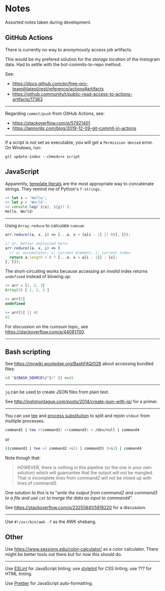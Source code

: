 # Notes

Assorted notes taken during development.

## GitHub Actions

There is currently no way to anonymously access job artifacts.

This would be my prefered solution for the _storage location_ of the histogram data.
Had to settle with the bot-commits-to-repo method.

See:

- <https://docs.github.com/en/free-pro-team@latest/rest/reference/actions#artifacts>
- <https://github.community/t/public-read-access-to-actions-artifacts/17363>

---

Regarding `commit/push` from GitHub Actions, see:

- <https://stackoverflow.com/q/57921401>
- <https://lannonbr.com/blog/2019-12-09-git-commit-in-actions>

---

If a script is not set as executable, you will get a `Permission denied` error.
On Windows, run:

```console
git update-index --chmod=+x script
```

## JavaScript

Apparently, [template literals](https://developer.mozilla.org/en-US/docs/Web/JavaScript/Reference/Template_literals)
are the most appropriate way to concatenate strings.
They remind me of Python's `f-strings`.

```JavaScript
>> let x = 'Hello';
>> let y = 'World';
>> console.log(`${x}, ${y}!`);
Hello, World!
```

---

Using `Array.reduce` to calculate `cumsum`:

```JavaScript
arr.reduce((a, x, i) => [...a, x + (a[i - 1] || 0)], []);

// or, better explained here:
arr.reduce((a, x, i) => {
  // a: accumulator; x: current element; i: current index
  return a.length > 0 ? [...a, x + a[i - 1]] : [x];
}, []);
```

The short-circuiting works because accessing an _invalid_ index
returns `undefined` instead of blowing up:

```JavaScript
>> arr = [1, 2, 3]
Array(3) [ 1, 2, 3 ]

>> arr[5]
undefined

>> arr[5] || 42
42
```

For discussion on the cumsum topic, see <https://stackoverflow.com/a/44081700>.

---

## Bash scripting

See <https://mywiki.wooledge.org/BashFAQ/028> about accessing bundled files:

```bash
cd "${BASH_SOURCE%/*}/" || exit
```

---

`jq` can be used to create JSON files from plain text.

See <http://joshmontague.com/posts/2014/create-json-with-jq/> for a primer.

---

You can use [tee](https://www.gnu.org/software/coreutils/manual/html_node/tee-invocation.html)
and [process substitution](https://www.gnu.org/software/bash/manual/html_node/Process-Substitution.html)
to split and rejoin `stdout` from multiple processes.

```bash
command1 | tee >(command2) >(command3) > /dev/null | command4
```

or

```bash
((command1 | tee >( command2 >&3) | command3) 3>&1) | command4
```

Note though that:

> HOWEVER, there is nothing in this pipeline (or the one in your own solution)
> which will guanrantee that the output will not be mangled.
> That is incomplete lines from command2 will not be mixed up with lines of command3.

One solution to this is to "_write the output from command2 and command3 to a file and_
_use `cat` to merge the data as input to command4_".

See <https://stackoverflow.com/q/23255841/5818220> for a discussion.

---

Use `#!/usr/bin/awk -f` as the AWK shebang.

## Other

Use <https://www.sessions.edu/color-calculator/> as a color calculator.
There might be better tools out there but for now this should do.

---

Use [ESLint](https://eslint.org/) for JavaScript linting;
use [stylelint](https://stylelint.io/) for CSS linting;
use ??? for HTML linting.

Use [Prettier](https://prettier.io/) for JavaScript auto-formatting.
